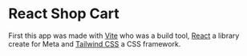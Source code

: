 # React Shop Cart
First this app was made with [Vite](https://vitejs.dev) who was a build tool, [React](https://reactjs.org) a library create for Meta and [Tailwind CSS](https://tailwindcss.com) a CSS framework.
